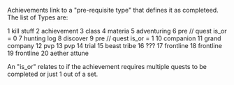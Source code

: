 Achievements link to a "pre-requisite type" that defines it as completeed. The list of Types are:

1 kill stuff
2 achievement
3 class
4 materia
5 adventuring
6 pre // quest is_or = 0
7 hunting log
8 discover
9 pre // quest is_or = 1
10 companion
11 grand company
12 pvp
13 pvp
14 trial
15 beast tribe
16 ???
17 frontline
18 frontline
19 frontline
20 aether attune


An "is_or" relates to if the achievement requires multiple quests to be completed or just 1 out of a set.